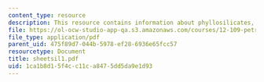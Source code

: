 ```yaml
---
content_type: resource
description: This resource contains information about phyllosilicates, and micas.
file: https://ol-ocw-studio-app-qa.s3.amazonaws.com/courses/12-109-petrology-fall-2005/1ca1b8d15f4cc11ca8475dd5da9e1d93_sheetsil1.pdf
file_type: application/pdf
parent_uid: 475f89d7-044b-5978-ef28-6936e65fcc57
resourcetype: Document
title: sheetsil1.pdf
uid: 1ca1b8d1-5f4c-c11c-a847-5dd5da9e1d93
---
```

